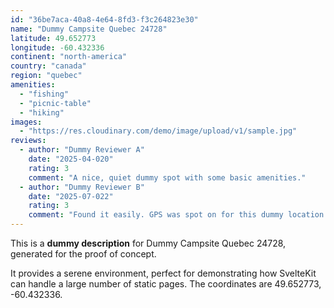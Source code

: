 ```yaml
---
id: "36be7aca-40a8-4e64-8fd3-f3c264823e30"
name: "Dummy Campsite Quebec 24728"
latitude: 49.652773
longitude: -60.432336
continent: "north-america"
country: "canada"
region: "quebec"
amenities:
  - "fishing"
  - "picnic-table"
  - "hiking"
images:
  - "https://res.cloudinary.com/demo/image/upload/v1/sample.jpg"
reviews:
  - author: "Dummy Reviewer A"
    date: "2025-04-020"
    rating: 3
    comment: "A nice, quiet dummy spot with some basic amenities."
  - author: "Dummy Reviewer B"
    date: "2025-07-022"
    rating: 3
    comment: "Found it easily. GPS was spot on for this dummy location."
---
```


This is a **dummy description** for Dummy Campsite Quebec 24728, generated for the proof of concept.

It provides a serene environment, perfect for demonstrating how SvelteKit can handle a large number of static pages. The coordinates are 49.652773, -60.432336.
